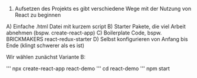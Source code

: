 1. Aufsetzen des Projekts
es gibt verschiedene Wege mit der Nutzung von React zu beginnen

A) Einfache .html Datei mit kurzem script
B) Starter Pakete, die viel Arbeit abnehmen (bspw. create-react-app)
C) Boilerplate Code, bspw. BRICKMAKERS react-redux-starter
D) Selbst konfigurieren von Anfang bis Ende (klingt schwerer als es ist)

Wir wählen zunächst Variante B:

''' npx create-react-app react-demo
''' cd react-demo
''' npm start

